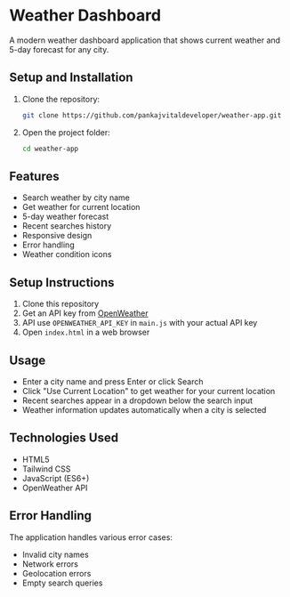 # Weather Dashboard

A modern weather dashboard application that shows current weather and 5-day forecast for any city.

## Setup and Installation

1. Clone the repository:
   ```bash
   git clone https://github.com/pankajvitaldeveloper/weather-app.git
   ```

2. Open the project folder:
   ```bash
   cd weather-app
   ```

## Features

- Search weather by city name
- Get weather for current location
- 5-day weather forecast
- Recent searches history
- Responsive design
- Error handling
- Weather condition icons

## Setup Instructions

1. Clone this repository
2. Get an API key from [OpenWeather](https://openweathermap.org/api)
3. API use `OPENWEATHER_API_KEY` in `main.js` with your actual API key
4. Open `index.html` in a web browser

## Usage

- Enter a city name and press Enter or click Search
- Click "Use Current Location" to get weather for your current location
- Recent searches appear in a dropdown below the search input
- Weather information updates automatically when a city is selected

## Technologies Used

- HTML5
- Tailwind CSS
- JavaScript (ES6+)
- OpenWeather API

## Error Handling

The application handles various error cases:
- Invalid city names
- Network errors
- Geolocation errors
- Empty search queries
